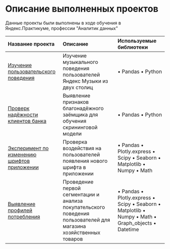 # Описание выполненных проектов
Данные проекты были выполнены в ходе обучения в Яндекс.Практикуме, профессии "Аналитик данных" 

| Название проекта | Описание | Используемые библиотеки | 
| :---------------------- | :---------------------- | :---------------------- |
| [Изучение пользовательского поведения](https://github.com/savands/Yandex_Practicum_Repository/tree/main/Проект%20Яндекс.Музыка) | Изучение музыкального поведения пользователей Яндекс Музыки из двух столиц| • Pandas • Python |
| [Проверк надёжности клиентов банка](credit_bank) | Выявление признаков благонадёжного заёмщика для обучения скрининговой модели| • Pandas • Python|
| [Эксперимент по изменению шрифтов приложении](mobile_app) | Проверка воздействия на пользователей появления нового шрифта в приложении| • Pandas • Plotly.express • Scipy • Seaborn • Matplotlib • Numpy • Math |
| [Выявление профилей потребления](furniture_shop) | Проведение первой сегментации и анализа покупательского поведения пользователей для магазина хозяйственных товаров| • Pandas • Plotly.express • Scipy • Seaborn • Matplotlib • Numpy • Math • Graph_objects • Datetime |

